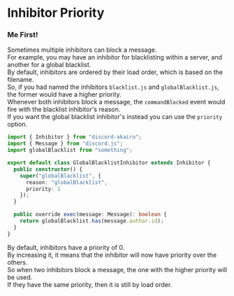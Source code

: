 <!-- markdownlint-disable MD001 MD026 -->

# Inhibitor Priority

### Me First!

Sometimes multiple inhibitors can block a message.  
For example, you may have an inhibitor for blacklisting within a server, and another for a global blacklist.  
By default, inhibitors are ordered by their load order, which is based on the filename.  
So, if you had named the inhibitors `blacklist.js` and `globalBlacklist.js`, the former would have a higher priority.  
Whenever both inhibitors block a message, the `commandBlocked` event would fire with the blacklist inhibitor's reason.  
If you want the global blacklist inhibitor's instead you can use the `priority` option.

```ts
import { Inhibitor } from "discord-akairo";
import { Message } from "discord.js";
import globalBlacklist from "something";

export default class GlobalBlacklistInhibitor extends Inhibitor {
  public constructor() {
    super("globalBlacklist", {
      reason: "globalBlacklist",
      priority: 1
    });
  }

  public override exec(message: Message): boolean {
    return globalBlacklist.has(message.author.id);
  }
}
```

By default, inhibitors have a priority of 0.  
By increasing it, it means that the inhibitor will now have priority over the others.  
So when two inhibitors block a message, the one with the higher priority will be used.  
If they have the same priority, then it is still by load order.
